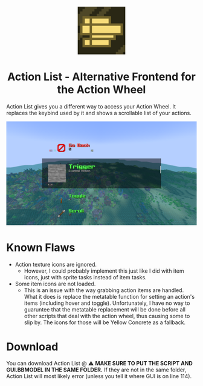 <p align="center"><img src="https://github.com/Slymeball/figura-avatars/blob/main/Icons/actionlist%20icon.png?raw=true" width=25%></p>
<h1 align="center">Action List - Alternative Frontend for the Action Wheel</h1>

Action List gives you a different way to access your Action Wheel. It replaces the keybind used by it and shows a scrollable list of your actions.

![A picture of Action List being used.](https://github.com/Slymeball/figura-avatars/blob/main/preview/Action%20List.png?raw=true)

# Known Flaws
- Action texture icons are ignored.
  - However, I could probably implement this just like I did with item icons, just with sprite tasks instead of item tasks.
- Some item icons are not loaded.
  - This is an issue with the way grabbing action items are handled. What it does is replace the metatable function for setting an action's items (including hover and toggle). Unfortunately, I have no way to guaruntee that the metatable replacement will be done before all other scripts that deal with the action wheel, thus causing some to slip by. The icons for those will be Yellow Concrete as a fallback.

# Download
You can download Action List @ <INSERT LINK>
:warning: **MAKE SURE TO PUT THE SCRIPT AND GUI.BBMODEL IN THE SAME FOLDER.** If they are not in the same folder, Action List will most likely error (unless you tell it where GUI is on line 114).